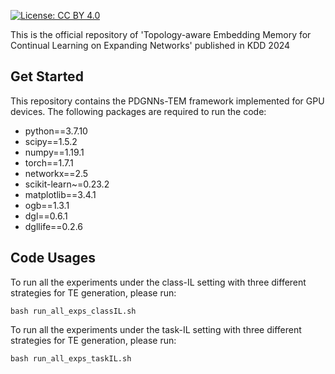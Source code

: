 [![License: CC BY 4.0](https://img.shields.io/badge/License-CC_BY_4.0-lightgrey.svg)](https://creativecommons.org/licenses/by-nc/4.0/)

This is the official repository of 'Topology-aware Embedding Memory for Continual Learning on Expanding Networks' published in KDD 2024

 ## Get Started
 
 This repository contains the PDGNNs-TEM framework implemented for GPU devices. The following packages are required to run the code:
 
* python==3.7.10
* scipy==1.5.2
* numpy==1.19.1
* torch==1.7.1
* networkx==2.5
* scikit-learn~=0.23.2
* matplotlib==3.4.1
* ogb==1.3.1
* dgl==0.6.1
* dgllife==0.2.6
 

 ## Code Usages
 
To run all the experiments under the class-IL setting with three different strategies for TE generation, please run:

 ```
 bash run_all_exps_classIL.sh 
 ```

To run all the experiments under the task-IL setting with three different strategies for TE generation, please run:

 ```
 bash run_all_exps_taskIL.sh 
 ```

